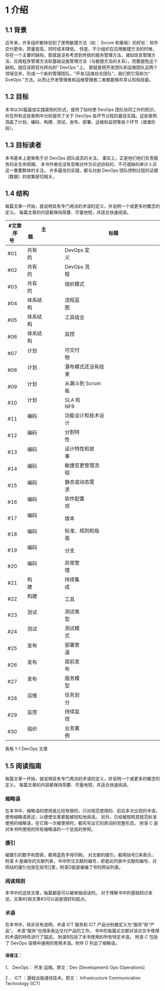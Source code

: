 # 1 介绍
## 1.1 背景
近年来，许多组织都体验到了使用敏捷方法（如： Scrum 和看板）的好处：软件交付更快，质量提高，同时成本降低。 但是，不少组织在应用敏捷方法的时候，存在一个主要的缺陷，那就是没有考虑到传统的服务管理方法，诸如信息管理方法、应用程序管理方法和基础设施管理方法（与敏捷方法的关系）。而要避免这个缺陷，就应该把目光转向到“ DevOps ”上。 那就是把开发团队和运维团队这两个领域合并，形成一个新的管理团队，“开发/运维综合团队”，我们把它简称为“ DveOps ”方法，从而让开发管理者和运维管理者二者都能够共享认知和技能。

## 1.2 目标
本书以30篇最佳实践案例的形式，提供了如何使 DevOps 团队协同工作的知识，并在所有这些案例中分别提供了关于 DevOps 各环节过程的最佳实践。这些案例涵盖了计划、编码、构建、测试、发布、部署、运维和监控等各个环节（或者阶段）。

## 1.3 目标读者
本书基本上是聚焦于对 DevOps 团队成员的关注。 事实上，正是他们他们负责服务的全生命周期。 本书作者也没有忽略对作为论述目标的、不可或缺的审计人员这一重要群体的关注。 许多最佳的实践，都与对由 DevOps 团队控制过程的证据（数据）的收集密切相关。

## 1.4 结构
每篇文章一开始，就说明具有专门用法的术语的定义，并说明一个或更多的概念的定义。 每篇文章的内容都保持简要、尽量地短，并适合快速阅读。

| #文章序号     | 主题                    | 标题                                                                         |
| ----------- | ---------------------- | ---------------------------------------------------------------------------- |
| #01     | 共有的                    | DevOps 定义                                                                    |
| #02     | 共有的                    | DevOps 流程                                                                    |
| #03     | 共有的                    | 组织模式                                                                       | 
| #04     | 体系结构                  | 流程蓝图                                                                       |
| #05     | 体系结构                  | 工具组合                                                                       |
| #06     | 体系结构                  | 监控                                                                           |
| #07     | 计划                      | 可交付物                                                                   |
| #08     | 计划                      | 瀑布模式还没有结束                                                                  |
| #09     | 计划                      | 从漏斗到 Scrum 板                                                                   |
| #10     | 计划                      | SLA 和 NFR                                                                |
| #11     | 编码                      | 功能设计和技术设计                                                                   |
| #12     | 编码                      | 分割特性                                                                   |
| #13     | 编码                      | 设计特性和故事                                                                   |
| #14     | 编码                      | 敏捷变更管理流程                                                                 |
| #15     | 编码                      | 静态或动态需求                                                                   |
| #16     | 编码                      | 软件配置项                                                                   |
| #17     | 编码                      | 版本                                                                   |
| #18     | 编码                      | 标准、规则和指南                                                                   |
| #19     | 编码                      | 分支                                                                   |
| #20     | 编码                      | 异常管理                                                                   |
| #21     | 构建                      | 持续集成                                                                   |
| #22     | 构建                      | 工具                                                                   |
| #23     | 测试                      | 测试类型                                                                   |
| #24     | 测试                      | 测试模式                                                                   |
| #25     | 发布                      | 部署管道                                                                   |
| #26     | 发布                      | 提前发布                                                                   |
| #27     | 发布                      | 服务模型                                                                   |
| #28     | 运维                      | 任务划分                                                                   |
| #29     | 监控                      | 持续监控                                                                   |
| #30     | 组织                      | 业务案例                                                                   |

表格 1-1 DevOps 文章

## 1.5 阅读指南
每篇文章一开始，就说明具有专门用法的术语的定义，并说明一个或更多的概念的定义。 每篇文章的内容都保持简要、尽量地短，并适合快速阅读。

### 缩略语
在本书中，缩略语的使用是比较有限的，只对规范使用的、前后多次出现的术语，使用缩略语表述，以便使文章更能被轻松地阅读。 另外，已经被按照其规范标准使用的缩略语，在它第一次被使用时，都先写出它的原词的完整形态。 附录 C 是对本书所使用的所有缩略语的一个总括的参照。

### 援引
被援引的数字和图表，都用蓝色字母印刷。 对文献的援引，都用括号[]来表示。附录 A 是编号的文献列表，书中所注文献的编号，即是此列表中文献的编号。对网站的援引也放在括号[]里，附录D就是被编了号的网站列表。

### 阅读规则
本书中的这些文章，每篇都是可以被单独阅读的。 对于理解书中的基础知识来说，文章#2和文章#3可以说是很好的起点。

### 术语
在本书中，除非另有说明，术语 ICT 服务和 ICT 产品分别被定义为“服务”和“产品”。 术语“服务”也用来表达交付产品的工作。 书中的每篇论文都对该论文中使用的术语的特性进行了描述。 附录B包括了本书使用的所有特定术语。 附录 C 包括了 DevOps 语境中通用的常用术语。附件 D 列出了缩略语。

#### 译者注： 
1、  DevOps： 开发 运维。原文：Dev (Development) Ops (Operations)

2 、 ICT ：基础设施通信技术。原文： Infrastructure Communication Technology (ICT) 
